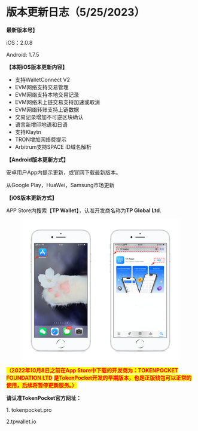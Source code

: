 # 版本更新日志（5/25/2023）

**最新版本号】**

iOS：2.0.8

Android: 1.7.5



**【本期iOS版本更新内容】**

* 支持WalletConnect V2
* EVM网络支持交易管理
* EVM网络支持本地交易记录
* EVM网络未上链交易支持加速或取消
* EVM网络转账支持上链数据
* 交易记录增加不可逆区块确认
* 语言新增印地语和日语
* 支持Klaytn
* TRON增加网络费提示
* Arbitrum支持SPACE ID域名解析



**【Android版本更新方式】**

安卓用户App内提示更新，或官网下载最新版本。

从Google Play，HuaWei，Samsung市场更新



**【iOS版本更新方式】**&#x20;

APP Store内搜索【**TP Wallet**】，认准开发商名称为**TP Global Ltd**.&#x20;

<figure><img src="../../.gitbook/assets/image (29).png" alt=""><figcaption></figcaption></figure>

<mark style="color:red;">**（2022年10月8日之前在App Store中下载的开发商为：TOKENPOCKET FOUNDATION LTD**</mark> <mark style="color:red;">**是TokenPocket开发的早期版本，也是正版钱包可以正常的使用，后续将暂停更新服务。）**</mark>

**请认准TokenPocket官方网址：**

1\. tokenpocket.pro&#x20;

2.tpwallet.io
